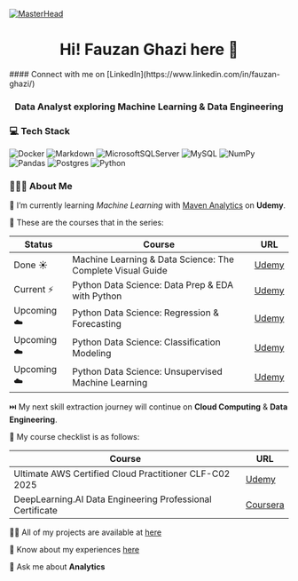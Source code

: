 [![MasterHead](https://nielseniq.com/wp-content/uploads/sites/4/2021/02/data-science-icon-animation-banner-clockwise-4.gif)](https://rishavchanda.io)

<h1 align="center">Hi! Fauzan Ghazi here 👋</h1>
#### Connect with me on [LinkedIn](https://www.linkedin.com/in/fauzan-ghazi/)
<h3 align="center">Data Analyst exploring Machine Learning & Data Engineering</h3>

### 💻 Tech Stack

![Docker](https://img.shields.io/badge/docker-%230db7ed.svg?style=flat&logo=docker&logoColor=white)
![Markdown](https://img.shields.io/badge/markdown-%23000000.svg?style=flat&logo=markdown&logoColor=white)
![MicrosoftSQLServer](https://img.shields.io/badge/Microsoft%20SQL%20Server-CC2927?style=flat&logo=microsoft%20sql%20server&logoColor=white) 
![MySQL](https://img.shields.io/badge/mysql-%2300000f.svg?style=flat&logo=mysql&logoColor=white)
![NumPy](https://img.shields.io/badge/numpy-%23013243.svg?style=flat&logo=numpy&logoColor=white)
![Pandas](https://img.shields.io/badge/pandas-%23150458.svg?style=flat&logo=pandas&logoColor=white)
![Postgres](https://img.shields.io/badge/postgres-%23316192.svg?style=flat&logo=postgresql&logoColor=white) 
![Python](https://img.shields.io/badge/python-3670A0?style=flat&logo=python&logoColor=ffdd54)

### 🧑🏽‍💻 About Me

🔭 I’m currently learning *Machine Learning* with [Maven Analytics](https://mavenanalytics.io/) on **Udemy**.

📂 These are the courses that in the series:

| Status|Course|URL|
|-----------|-----------|-----------|
| Done ☀️| Machine Learning & Data Science: The Complete Visual Guide|[Udemy](https://www.udemy.com/course/visual-guide-to-machine-learning)|
| Current ⚡|Python Data Science: Data Prep & EDA with Python|[Udemy](https://www.udemy.com/course/data-science-in-python-data-prep-eda/)|
| Upcoming ☁️|Python Data Science: Regression & Forecasting|[Udemy](https://www.udemy.com/course/data-science-in-python-regression)|
| Upcoming ☁️|Python Data Science: Classification Modeling|[Udemy](https://www.udemy.com/course/data-science-in-python-classification/)|
| Upcoming ☁️|Python Data Science: Unsupervised Machine Learning|[Udemy](https://www.udemy.com/course/data-science-in-python-unsupervised-learning/)|

⏭️ My next skill extraction journey will continue on **Cloud Computing** & **Data Engineering**.

📂 My course checklist is as follows:

|Course| URL|
|-----------|-----------|
|Ultimate AWS Certified Cloud Practitioner CLF-C02 2025 | [Udemy](https://www.udemy.com/course/aws-certified-cloud-practitioner-new/)|
|DeepLearning.AI Data Engineering Professional Certificate | [Coursera](https://www.coursera.org/professional-certificates/data-engineering)|

👨‍💻 All of my projects are available at [here](https://fauzanghazi.notion.site/07de4467a85a44f292cd631304f37dac?v=47baa22e1da746048b6c91ec06778593)

📄 Know about my experiences [here](https://fauzanghazi.notion.site/Resume-f0d5b3feeafb460eba538fe565575efd)

💬 Ask me about **Analytics**
